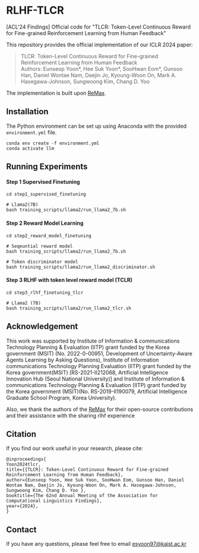 # RLHF-TLCR
[ACL'24 Findings] Official code for "TLCR: Token-Level Continuous Reward for Fine-grained Reinforcement Learning from Human Feedback"

This repository provides the official implementation of our ICLR 2024 paper:
> TLCR: Token-Level Continuous Reward for Fine-grained Reinforcement Learning from Human Feedback   
> Authors: Eunseop Yoon*, Hee Suk Yoon*, SooHwan Eom*, Gunsoo Han, Daniel Wontae Nam, Daejin Jo, Kyoung-Woon On, Mark A. Hasegawa-Johnson, Sungwoong Kim, Chang D. Yoo

The implementation is built upon [ReMax](https://github.com/liziniu/ReMax).


## Installation


The Python environment can be set up using Anaconda with the provided `environment.yml` file.

```
conda env create -f environment.yml
conda activate llm
```


## Running Experiments


#### Step 1 Supervised Finetuning

```
cd step1_supervised_finetuning

# Llama2(7B)
bash training_scripts/llama2/run_llama2_7b.sh
```

#### Step 2 Reward Model Learning

```
cd step2_reward_model_finetuning

# Seqeuntial reward model 
bash training_scripts/llama2/run_llama2_7b.sh

# Token discriminator model  
bash training_scripts/llama2/run_llama2_discriminator.sh
```

#### Step 3 RLHF with token level reward model (TCLR)

```
cd step3_rlhf_finetuning_tlcr

# Llama2 (7B)
bash training_scripts/llama2/run_llama2_tlcr.sh
```


## Acknowledgement
This work was supported by Institute of Information & communications Technology Planning & Evaluation (IITP) grant funded by the Korea government (MSIT) (No. 2022-0-00951, Development of Uncertainty-Aware Agents Learning by Asking Questions), Institute of Information communications Technology Planning Evaluation (IITP) grant funded by the Korea government(MSIT) [RS-2021-II212068, Artificial Intelligence Innovation Hub (Seoul National University)] and Institute of Information & communications Technology Planning & Evaluation (IITP) grant funded by the Korea government (MSIT)(No. RS-2019-II190079, Artificial Intelligence Graduate School Program, Korea University).


Also, we thank the authors of the [ReMax](https://github.com/liziniu/ReMax) for their open-source contributions and their assistance with the sharing rlhf experience


## Citation
If you find our work useful in your research, please cite:
```
@inproceedings{
Yoon2024tlcr,
title={{TLCR}: Token-Level Continuous Reward for Fine-grained Reinforcement Learning from Human Feedback},
author={Eunseop Yoon, Hee Suk Yoon, SooHwan Eom, Gunsoo Han, Daniel Wontae Nam, Daejin Jo, Kyoung-Woon On, Mark A. Hasegawa-Johnson, Sungwoong Kim, Chang D. Yoo },
booktitle={The 62nd Annual Meeting of the Association for Computational Linguistics Findings},
year={2024},
}
```

## Contact
If you have any questions, please feel free to email esyoon97@kaist.ac.kr